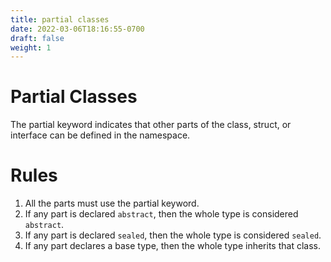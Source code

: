 ```yaml
---
title: partial classes
date: 2022-03-06T18:16:55-0700
draft: false
weight: 1
---
```


# Partial Classes
The partial keyword indicates that other parts of the class, struct, or interface can be defined in the namespace.

# Rules
1.  All the parts must use the partial keyword.
2.  If any part is declared `abstract`, then the whole type is considered `abstract`.
3.  If any part is declared `sealed`, then the whole type is considered `sealed`.
4.  If any part declares a base type, then the whole type inherits that class.
